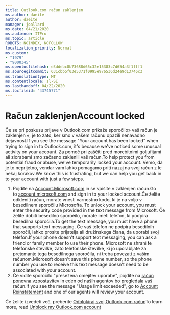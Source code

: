 ```yaml
---
title: Outlook.com račun zaklenjen
ms.author: daeite
author: daeite
manager: joallard
ms.date: 04/21/2020
ms.audience: ITPro
ms.topic: article
ROBOTS: NOINDEX, NOFOLLOW
localization_priority: Normal
ms.custom:
- "1979"
- "9000345"
ms.openlocfilehash: e3ddebc8b73688d65c32e15383c7d654a3f1fff1
ms.sourcegitcommit: 631cbb5f03e5371f0995e976536d24e9d13746c3
ms.translationtype: MT
ms.contentlocale: sl-SI
ms.lasthandoff: 04/22/2020
ms.locfileid: "43745771"
---
```

# <a name="account-locked"></a><span data-ttu-id="28ba1-102">Račun zaklenjen</span><span class="sxs-lookup"><span data-stu-id="28ba1-102">Account locked</span></span>

<span data-ttu-id="28ba1-103">Če se pri poskusu prijave v Outlook.com prikaže sporočilo» vaš račun je zaklenjen «, je to zato, ker smo v vašem računu opazili nenavadno dejavnost.</span><span class="sxs-lookup"><span data-stu-id="28ba1-103">If you see the message "Your account has been locked" when trying to sign in to Outlook.com, it's because we've noticed some unusual activity on your account.</span></span> <span data-ttu-id="28ba1-104">Za pomoč pri zaščiti pred morebitnimi goljufijami ali zlorabami smo začasno zaklenili vaš račun.</span><span class="sxs-lookup"><span data-stu-id="28ba1-104">To help protect you from potential fraud or abuse, we've temporarily locked your account.</span></span> <span data-ttu-id="28ba1-105">Vemo, da je to neprijetno, vendar vam lahko pomagamo priti nazaj na svoj račun z le nekaj korakov.</span><span class="sxs-lookup"><span data-stu-id="28ba1-105">We know this is frustrating, but we can help you get back in to your account with just a few steps.</span></span>

1. <span data-ttu-id="28ba1-106">Pojdite na [Account.Microsoft.com](https://go.microsoft.com/fwlink/?linkid=2090484) in se vpišite v zaklenjen račun.</span><span class="sxs-lookup"><span data-stu-id="28ba1-106">Go to [account.microsoft.com](https://go.microsoft.com/fwlink/?linkid=2090484) and sign in to your locked account.</span></span><span data-ttu-id="28ba1-107">Če želite odkleniti račun, morate vnesti varnostno kodo, ki je na voljo v besedilnem sporočilu Microsofta.</span><span class="sxs-lookup"><span data-stu-id="28ba1-107"> To unlock your account, you must enter the security code provided in the text message from Microsoft.</span></span> <span data-ttu-id="28ba1-108">Če želite dobiti besedilno sporoèilo, morate imeti telefon, ki podpira besedilna sporočila.</span><span class="sxs-lookup"><span data-stu-id="28ba1-108">To get the text message, you must have a phone that supports text messaging.</span></span> <span data-ttu-id="28ba1-109">Če vaš telefon ne podpira besedilnih sporočil, lahko prosite prijatelja ali družinskega člana, da uporabi svoj telefon.</span><span class="sxs-lookup"><span data-stu-id="28ba1-109">If your phone doesn't support text messaging, you can ask a friend or family member to use their phone.</span></span> <span data-ttu-id="28ba1-110">Microsoft ne shrani te telefonske številke, zato telefonske številke, ki jo uporabljate za prejemanje tega besedilnega sporočila, ni treba povezati z vašim računom.</span><span class="sxs-lookup"><span data-stu-id="28ba1-110">Microsoft doesn't save this phone number, so the phone number you use to receive this text message doesn't need to be associated with your account.</span></span>
2. <span data-ttu-id="28ba1-111">Če vidite sporočilo "presežena omejitev uporabe", pojdite na [račun ponovna vzpostavitev](https://go.microsoft.com/fwlink/?linkid=2090483) in eden od naših agentov bo pregledala vaš račun.</span><span class="sxs-lookup"><span data-stu-id="28ba1-111">If you see the message "Usage limit exceeded", go to [Account Reinstatement](https://go.microsoft.com/fwlink/?linkid=2090483) and one of our agents will review your account.</span></span>

<span data-ttu-id="28ba1-112">Če želite izvedeti več, preberite [Odblokiraj svoj Outlook.com račun](https://support.office.com/article/f4ad2701-d166-4d8b-8a6a-9af2a1f8a4c4?wt.mc_id=Office_Outlook_com_Alchemy)</span><span class="sxs-lookup"><span data-stu-id="28ba1-112">To learn more, read [Unblock my Outlook.com account](https://support.office.com/article/f4ad2701-d166-4d8b-8a6a-9af2a1f8a4c4?wt.mc_id=Office_Outlook_com_Alchemy)</span></span> 